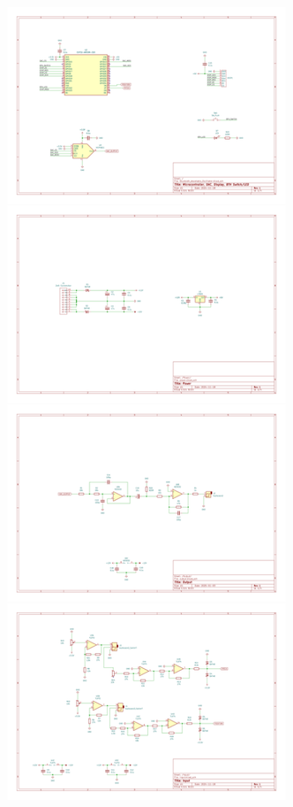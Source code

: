 ![](./schematic_png/Bluetooth_Wavetable_Oscillator-1.png)
![](./schematic_png/Bluetooth_Wavetable_Oscillator-2.png)
![](./schematic_png/Bluetooth_Wavetable_Oscillator-3.png)
![](./schematic_png/Bluetooth_Wavetable_Oscillator-4.png)
